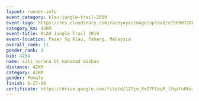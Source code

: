 ```yaml
---
layout: runner-info 
event_category: klau-jungle-trail-2019 
event-logo: https://res.cloudinary.com/raceyaya/image/upload/v1569072808/logo/klau-image_qwwxyw.png
category_km: 42KM 
event-title: KLAU Jungle Trail 2019 
event-location: Pasar Sg Klau, Pahang, Malaysia 
overall_rank: 11
gender_rank: 3
bib: 4254
name: siti norana bt mahamad misban
distance: 42KM
category: 42KM
gender: Female
finish: 6-27-00
certificate: https://drive.google.com/file/d/12Tjo_XeO7FCeyM_lVqsYu0terXLLSXX-/view?usp=sharing
---
```

